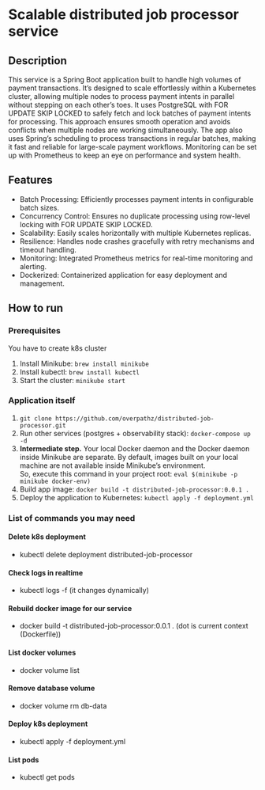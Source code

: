 # Scalable distributed job processor service

## Description
This service is a Spring Boot application built to handle high volumes of payment transactions. It’s designed to scale effortlessly within a Kubernetes cluster, allowing multiple nodes to process payment intents in parallel without stepping on each other’s toes. It uses PostgreSQL with FOR UPDATE SKIP LOCKED to safely fetch and lock batches of payment intents for processing. This approach ensures smooth operation and avoids conflicts when multiple nodes are working simultaneously. The app also uses Spring’s scheduling to process transactions in regular batches, making it fast and reliable for large-scale payment workflows. Monitoring can be set up with Prometheus to keep an eye on performance and system health.

## Features

- Batch Processing: Efficiently processes payment intents in configurable batch sizes.
- Concurrency Control: Ensures no duplicate processing using row-level locking with FOR UPDATE SKIP LOCKED.
- Scalability: Easily scales horizontally with multiple Kubernetes replicas.
- Resilience: Handles node crashes gracefully with retry mechanisms and timeout handling.
- Monitoring: Integrated Prometheus metrics for real-time monitoring and alerting.
- Dockerized: Containerized application for easy deployment and management.

## How to run

### Prerequisites
You have to create k8s cluster
1) Install Minikube: `brew install minikube`
2) Install kubectl: `brew install kubectl`
3) Start the cluster: `minikube start`

### Application itself
1) `git clone https://github.com/overpathz/distributed-job-processor.git`
2) Run other services (postgres + observability stack): `docker-compose up -d`
3) <b>Intermediate step.</b> Your local Docker daemon and the Docker daemon inside Minikube are separate. By default, images built on your local machine are not available inside Minikube’s environment. <br/>
So, execute this command in your project root: `eval $(minikube -p minikube docker-env)`
4) Build app image: `docker build -t distributed-job-processor:0.0.1 .`
5) Deploy the application to Kubernetes: `kubectl apply -f deployment.yml` 

### List of commands you may need

#### Delete k8s deployment
- kubectl delete deployment distributed-job-processor

#### Check logs in realtime
- kubectl logs -f <pod name> (it changes dynamically)

#### Rebuild docker image for our service
- docker build -t distributed-job-processor:0.0.1 .
(dot is current context (Dockerfile))

#### List docker volumes
- docker volume list

#### Remove database volume
- docker volume rm db-data

#### Deploy k8s deployment
- kubectl apply -f deployment.yml

#### List pods
- kubectl get pods


